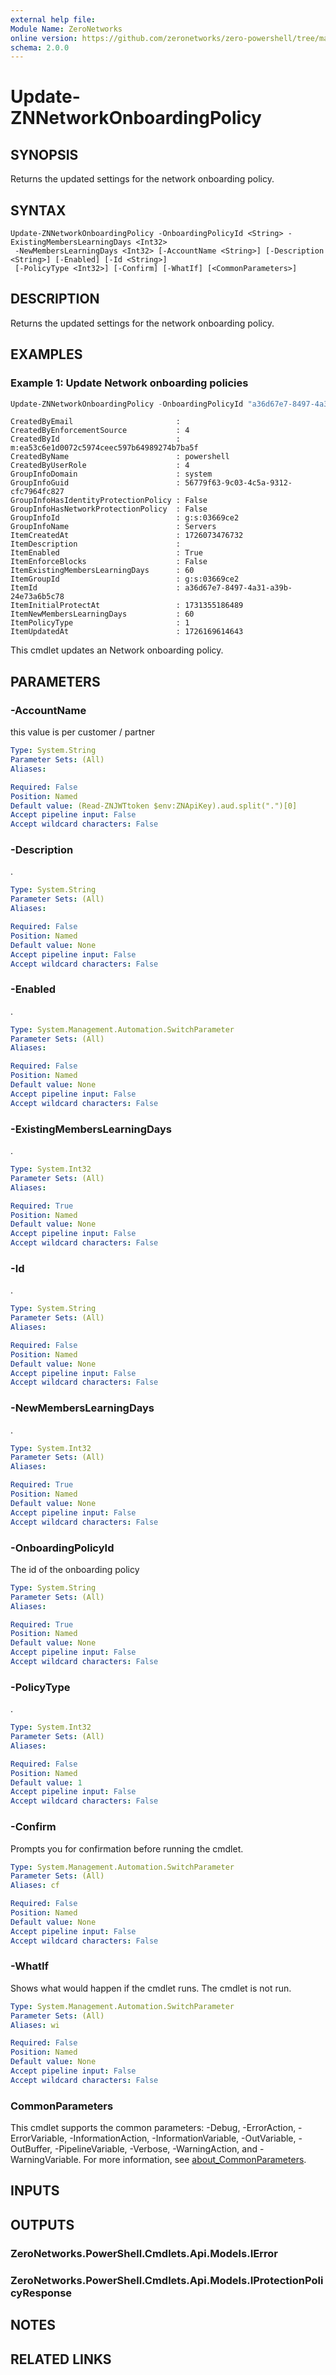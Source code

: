 ```yaml
---
external help file:
Module Name: ZeroNetworks
online version: https://github.com/zeronetworks/zero-powershell/tree/master/src/help/zeronetworks/update-znnetworkonboardingpolicy
schema: 2.0.0
---
```


# Update-ZNNetworkOnboardingPolicy

## SYNOPSIS
Returns the updated settings for the network onboarding policy.

## SYNTAX

```
Update-ZNNetworkOnboardingPolicy -OnboardingPolicyId <String> -ExistingMembersLearningDays <Int32>
 -NewMembersLearningDays <Int32> [-AccountName <String>] [-Description <String>] [-Enabled] [-Id <String>]
 [-PolicyType <Int32>] [-Confirm] [-WhatIf] [<CommonParameters>]
```

## DESCRIPTION
Returns the updated settings for the network onboarding policy.

## EXAMPLES

### Example 1: Update Network onboarding policies
```powershell
Update-ZNNetworkOnboardingPolicy -OnboardingPolicyId "a36d67e7-8497-4a31-a39b-24e73a6b5c78" -ExistingMembersLearningDays 60 -NewMembersLearningDays 60
```

```output
CreatedByEmail                       : 
CreatedByEnforcementSource           : 4
CreatedById                          : m:ea53c6e1d0072c5974ceec597b64989274b7ba5f
CreatedByName                        : powershell
CreatedByUserRole                    : 4
GroupInfoDomain                      : system
GroupInfoGuid                        : 56779f63-9c03-4c5a-9312-cfc7964fc827
GroupInfoHasIdentityProtectionPolicy : False
GroupInfoHasNetworkProtectionPolicy  : False
GroupInfoId                          : g:s:03669ce2
GroupInfoName                        : Servers
ItemCreatedAt                        : 1726073476732
ItemDescription                      : 
ItemEnabled                          : True
ItemEnforceBlocks                    : False
ItemExistingMembersLearningDays      : 60
ItemGroupId                          : g:s:03669ce2
ItemId                               : a36d67e7-8497-4a31-a39b-24e73a6b5c78
ItemInitialProtectAt                 : 1731355186489
ItemNewMembersLearningDays           : 60
ItemPolicyType                       : 1
ItemUpdatedAt                        : 1726169614643
```

This cmdlet updates an Network onboarding policy.

## PARAMETERS

### -AccountName
this value is per customer / partner

```yaml
Type: System.String
Parameter Sets: (All)
Aliases:

Required: False
Position: Named
Default value: (Read-ZNJWTtoken $env:ZNApiKey).aud.split(".")[0]
Accept pipeline input: False
Accept wildcard characters: False
```

### -Description
.

```yaml
Type: System.String
Parameter Sets: (All)
Aliases:

Required: False
Position: Named
Default value: None
Accept pipeline input: False
Accept wildcard characters: False
```

### -Enabled
.

```yaml
Type: System.Management.Automation.SwitchParameter
Parameter Sets: (All)
Aliases:

Required: False
Position: Named
Default value: None
Accept pipeline input: False
Accept wildcard characters: False
```

### -ExistingMembersLearningDays
.

```yaml
Type: System.Int32
Parameter Sets: (All)
Aliases:

Required: True
Position: Named
Default value: None
Accept pipeline input: False
Accept wildcard characters: False
```

### -Id
.

```yaml
Type: System.String
Parameter Sets: (All)
Aliases:

Required: False
Position: Named
Default value: None
Accept pipeline input: False
Accept wildcard characters: False
```

### -NewMembersLearningDays
.

```yaml
Type: System.Int32
Parameter Sets: (All)
Aliases:

Required: True
Position: Named
Default value: None
Accept pipeline input: False
Accept wildcard characters: False
```

### -OnboardingPolicyId
The id of the onboarding policy

```yaml
Type: System.String
Parameter Sets: (All)
Aliases:

Required: True
Position: Named
Default value: None
Accept pipeline input: False
Accept wildcard characters: False
```

### -PolicyType
.

```yaml
Type: System.Int32
Parameter Sets: (All)
Aliases:

Required: False
Position: Named
Default value: 1
Accept pipeline input: False
Accept wildcard characters: False
```

### -Confirm
Prompts you for confirmation before running the cmdlet.

```yaml
Type: System.Management.Automation.SwitchParameter
Parameter Sets: (All)
Aliases: cf

Required: False
Position: Named
Default value: None
Accept pipeline input: False
Accept wildcard characters: False
```

### -WhatIf
Shows what would happen if the cmdlet runs.
The cmdlet is not run.

```yaml
Type: System.Management.Automation.SwitchParameter
Parameter Sets: (All)
Aliases: wi

Required: False
Position: Named
Default value: None
Accept pipeline input: False
Accept wildcard characters: False
```

### CommonParameters
This cmdlet supports the common parameters: -Debug, -ErrorAction, -ErrorVariable, -InformationAction, -InformationVariable, -OutVariable, -OutBuffer, -PipelineVariable, -Verbose, -WarningAction, and -WarningVariable. For more information, see [about_CommonParameters](http://go.microsoft.com/fwlink/?LinkID=113216).

## INPUTS

## OUTPUTS

### ZeroNetworks.PowerShell.Cmdlets.Api.Models.IError

### ZeroNetworks.PowerShell.Cmdlets.Api.Models.IProtectionPolicyResponse

## NOTES

## RELATED LINKS

